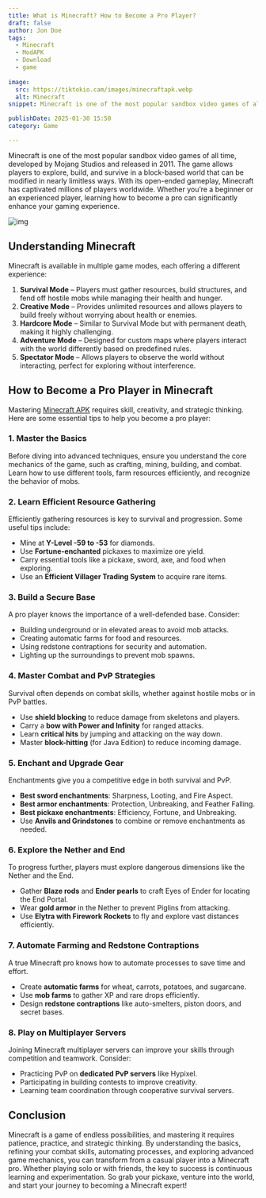 ```yaml
---
title: What is Minecraft? How to Become a Pro Player?
draft: false
author: Jon Doe 
tags:
  - Minecraft
  - ModAPK
  - Download
  - game
  
image:
  src: https://tiktokio.cam/images/minecraftapk.webp
  alt: Minecraft
snippet: Minecraft is one of the most popular sandbox video games of all time, developed by Mojang Studios and released in 2011.

publishDate: 2025-01-30 15:50
category: Game

---
```


Minecraft is one of the most popular sandbox video games of all time, developed by Mojang Studios and released in 2011. The game allows players to explore, build, and survive in a block-based world that can be modified in nearly limitless ways. With its open-ended gameplay, Minecraft has captivated millions of players worldwide. Whether you’re a beginner or an experienced player, learning how to become a pro can significantly enhance your gaming experience.

![img](https://tiktokio.cam/images/minecraftapk.webp)

## Understanding Minecraft ##
Minecraft is available in multiple game modes, each offering a different experience:

1. **Survival Mode** – Players must gather resources, build structures, and fend off hostile mobs while managing their health and hunger.  
2. **Creative Mode** – Provides unlimited resources and allows players to build freely without worrying about health or enemies.  
3. **Hardcore Mode** – Similar to Survival Mode but with permanent death, making it highly challenging.  
4. **Adventure Mode** – Designed for custom maps where players interact with the world differently based on predefined rules.  
5. **Spectator Mode** – Allows players to observe the world without interacting, perfect for exploring without interference.

## How to Become a Pro Player in Minecraft ##
Mastering [Minecraft APK](https://apkminecrft.com) requires skill, creativity, and strategic thinking. Here are some essential tips to help you become a pro player:

### 1. Master the Basics ###
Before diving into advanced techniques, ensure you understand the core mechanics of the game, such as crafting, mining, building, and combat. Learn how to use different tools, farm resources efficiently, and recognize the behavior of mobs.

### 2. Learn Efficient Resource Gathering ###
Efficiently gathering resources is key to survival and progression. Some useful tips include:

* Mine at **Y-Level \-59 to \-53** for diamonds.  
* Use **Fortune-enchanted** pickaxes to maximize ore yield.  
* Carry essential tools like a pickaxe, sword, axe, and food when exploring.  
* Use an **Efficient Villager Trading System** to acquire rare items.

### 3. Build a Secure Base ###
A pro player knows the importance of a well-defended base. Consider:

* Building underground or in elevated areas to avoid mob attacks.  
* Creating automatic farms for food and resources.  
* Using redstone contraptions for security and automation.  
* Lighting up the surroundings to prevent mob spawns.

### 4. Master Combat and PvP Strategies ###
Survival often depends on combat skills, whether against hostile mobs or in PvP battles.

* Use **shield blocking** to reduce damage from skeletons and players.  
* Carry a **bow with Power and Infinity** for ranged attacks.  
* Learn **critical hits** by jumping and attacking on the way down.  
* Master **block-hitting** (for Java Edition) to reduce incoming damage.

### 5. Enchant and Upgrade Gear ###
Enchantments give you a competitive edge in both survival and PvP.

* **Best sword enchantments**: Sharpness, Looting, and Fire Aspect.  
* **Best armor enchantments**: Protection, Unbreaking, and Feather Falling.  
* **Best pickaxe enchantments**: Efficiency, Fortune, and Unbreaking.  
* Use **Anvils and Grindstones** to combine or remove enchantments as needed.

### 6. Explore the Nether and End ###
To progress further, players must explore dangerous dimensions like the Nether and the End.

* Gather **Blaze rods** and **Ender pearls** to craft Eyes of Ender for locating the End Portal.  
* Wear **gold armor** in the Nether to prevent Piglins from attacking.  
* Use **Elytra with Firework Rockets** to fly and explore vast distances efficiently.

### 7. Automate Farming and Redstone Contraptions ###
A true Minecraft pro knows how to automate processes to save time and effort.

* Create **automatic farms** for wheat, carrots, potatoes, and sugarcane.  
* Use **mob farms** to gather XP and rare drops efficiently.  
* Design **redstone contraptions** like auto-smelters, piston doors, and secret bases.

### 8. Play on Multiplayer Servers ###
Joining Minecraft multiplayer servers can improve your skills through competition and teamwork. Consider:

* Practicing PvP on **dedicated PvP servers** like Hypixel.  
* Participating in building contests to improve creativity.  
* Learning team coordination through cooperative survival servers.

## Conclusion ##
Minecraft is a game of endless possibilities, and mastering it requires patience, practice, and strategic thinking. By understanding the basics, refining your combat skills, automating processes, and exploring advanced game mechanics, you can transform from a casual player into a Minecraft pro. Whether playing solo or with friends, the key to success is continuous learning and experimentation. So grab your pickaxe, venture into the world, and start your journey to becoming a Minecraft expert\!

